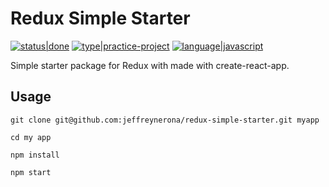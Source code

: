  # Redux Simple Starter
[![status|done](http://jeffreynerona.com/badges/status-done.svg)](http://jeffreynerona.com/projects) [![type|practice-project](http://jeffreynerona.com/badges/type-practiceproject.svg)](http://jeffreynerona.com/projects/) [![language|javascript](http://jeffreynerona.com/badges/language-javascript.svg)](http://jeffreynerona.com/projects/javascript)

Simple starter package for Redux with made with create-react-app.

## Usage
```
git clone git@github.com:jeffreynerona/redux-simple-starter.git myapp
```
```
cd my app
```
```
npm install
```
```
npm start
```

